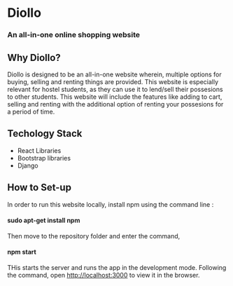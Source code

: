 # Diollo 
### An all-in-one online shopping website

## Why Diollo?
Diollo is designed to be an all-in-one website wherein, multiple options for buying, selling and renting things are provided. This website is especially relevant for hostel students, as they can use it to lend/sell their possesions to other students.
This website will include the features like adding to cart, selling and renting with the additional option of renting your possesions for a period of time. 

## Techology Stack
 - React Libraries 
 - Bootstrap libraries 
 - Django 

## How to Set-up
In order to run this website locally, install npm using the command line :

#### sudo apt-get install npm

Then move to the repository folder and enter the command,

#### npm start

THis starts the server and runs the app in the development mode.
Following the command, open [http://localhost:3000](http://localhost:3000) to view it in the browser.

